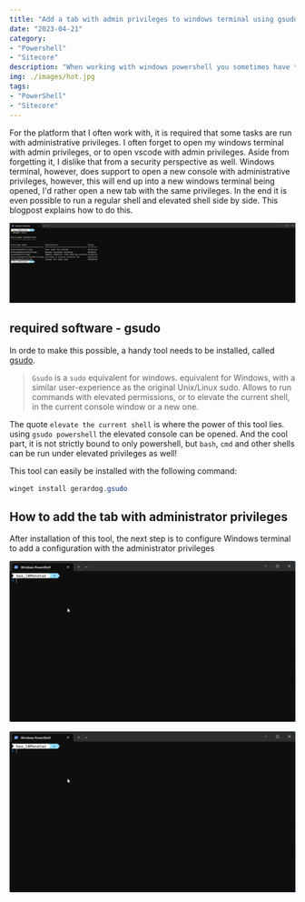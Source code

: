 ```yaml
---
title: "Add a tab with admin privileges to windows terminal using gsudo"
date: "2023-04-21"
category: 
- "Powershell"
- "Sitecore"
description: "When working with windows powershell you sometimes have to switch to a console with admin privleges. With the default behaviour, a new window will be opened. This blogpost explains how to make this possible within a new tab"
img: ./images/hot.jpg
tags:
- "PowerShell"
- "Sitecore"
---
```


For the platform that I often work with, it is required that some tasks are run with administrative privileges. I often forget to open my windows terminal with admin privileges, or to open vscode with admin privileges. Aside from forgetting it, I dislike that from a security perspective as well. Windows terminal, however, does support to open a new console with administrative privileges, however, this will end up into a new windows terminal being opened, I'd rather open a new tab with the same privileges. In the end it is even possible to run a regular shell and elevated shell side by side. This blogpost explains how to do this.

![running shells side by shell](./images/2023-04-21_16-44-07.gif)

## required software - gsudo

In orde to make this possible, a handy tool needs to be installed, called [gsudo](https://github.com/gerardog/gsudo). 

> `Gsudo` is a `sudo` equivalent for windows. equivalent for Windows, with a similar user-experience as the original Unix/Linux sudo. Allows to run commands with elevated permissions, or to elevate the current shell, in the current console window or a new one.

The quote ```elevate the current shell``` is where the power of this tool lies. using ```gsudo powershell``` the elevated console can be opened. And the cool part, it is not strictly bound to only powershell, but `bash`, `cmd` and other shells can be run under elevated privileges as well!

This tool can easily be installed with the following command:

```powershell
winget install gerardog.gsudo
```

## How to add the tab with administrator privileges

After installation of this tool, the next step is to configure Windows terminal to add a configuration with the administrator privileges

![elevated privileges in a separate window](./images/2023-04-21_16-33-13.gif)

![elevated privileges in a new tab](./images/2023-04-21_16-33-13.gif)


